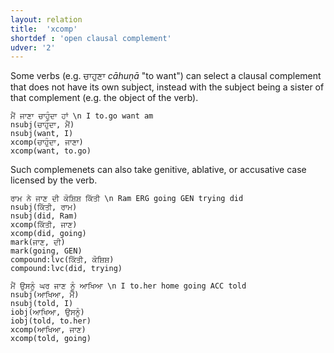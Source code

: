 ```yaml
---
layout: relation
title:  'xcomp'
shortdef : 'open clausal complement'
udver: '2'
---
```


Some verbs (e.g. ਚਾਹੁਣਾ *cāhuṇā* "to want") can select a clausal complement that does not have its own subject, instead with the subject being a sister of that complement (e.g. the object of the verb).

~~~ sdparse
ਮੈਂ ਜਾਣਾ ਚਾਹੁੰਦਾ ਹਾਂ \n I to.go want am
nsubj(ਚਾਹੁੰਦਾ, ਮੈਂ)
nsubj(want, I)
xcomp(ਚਾਹੁੰਦਾ, ਜਾਣਾ)
xcomp(want, to.go)
~~~

Such complemenets can also take genitive, ablative, or accusative case licensed by the verb.

~~~ sdparse
ਰਾਮ ਨੇ ਜਾਣ ਦੀ ਕੋਸ਼ਿਸ਼ ਕਿੱਤੀ \n Ram ERG going GEN trying did
nsubj(ਕਿੱਤੀ, ਰਾਮ)
nsubj(did, Ram)
xcomp(ਕਿੱਤੀ, ਜਾਣ)
xcomp(did, going)
mark(ਜਾਣ, ਦੀ)
mark(going, GEN)
compound:lvc(ਕਿੱਤੀ, ਕੋਸ਼ਿਸ਼)
compound:lvc(did, trying)
~~~

~~~ sdparse
ਮੈਂ ਉਸਨੂੰ ਘਰ ਜਾਣ ਨੂੰ ਆਖਿਆ \n I to.her home going ACC told
nsubj(ਆਖਿਆ, ਮੈਂ)
nsubj(told, I)
iobj(ਆਖਿਆ, ਉਸਨੂੰ)
iobj(told, to.her)
xcomp(ਆਖਿਆ, ਜਾਣ)
xcomp(told, going)
~~~
<!-- Interlanguage links updated So kvě 14 19:04:17 CEST 2022 -->
